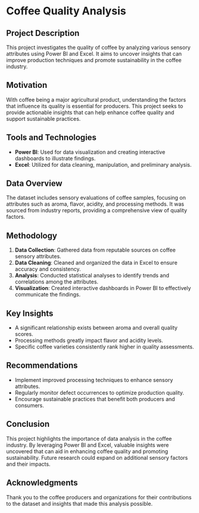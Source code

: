 # Coffee Quality Analysis

## Project Description
This project investigates the quality of coffee by analyzing various sensory attributes using Power BI and Excel. It aims to uncover insights that can improve production techniques and promote sustainability in the coffee industry.

## Motivation
With coffee being a major agricultural product, understanding the factors that influence its quality is essential for producers. This project seeks to provide actionable insights that can help enhance coffee quality and support sustainable practices.

## Tools and Technologies
- **Power BI**: Used for data visualization and creating interactive dashboards to illustrate findings.
- **Excel**: Utilized for data cleaning, manipulation, and preliminary analysis.

## Data Overview
The dataset includes sensory evaluations of coffee samples, focusing on attributes such as aroma, flavor, acidity, and processing methods. It was sourced from industry reports, providing a comprehensive view of quality factors.

## Methodology
1. **Data Collection**: Gathered data from reputable sources on coffee sensory attributes.
2. **Data Cleaning**: Cleaned and organized the data in Excel to ensure accuracy and consistency.
3. **Analysis**: Conducted statistical analyses to identify trends and correlations among the attributes.
4. **Visualization**: Created interactive dashboards in Power BI to effectively communicate the findings.

## Key Insights
- A significant relationship exists between aroma and overall quality scores.
- Processing methods greatly impact flavor and acidity levels.
- Specific coffee varieties consistently rank higher in quality assessments.

## Recommendations
- Implement improved processing techniques to enhance sensory attributes.
- Regularly monitor defect occurrences to optimize production quality.
- Encourage sustainable practices that benefit both producers and consumers.

## Conclusion
This project highlights the importance of data analysis in the coffee industry. By leveraging Power BI and Excel, valuable insights were uncovered that can aid in enhancing coffee quality and promoting sustainability. Future research could expand on additional sensory factors and their impacts.

## Acknowledgments
Thank you to the coffee producers and organizations for their contributions to the dataset and insights that made this analysis possible.
